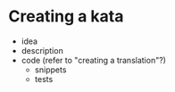# Creating a kata

- idea
- description
- code (refer to "creating a translation"?)
  - snippets
  - tests
